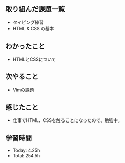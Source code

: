 ## 取り組んだ課題一覧
- タイピング練習
- HTML & CSS の基本
## わかったこと
- HTMLとCSSについて
## 次やること
- Vimの課題
## 感じたこと
- 仕事でHTML、CSSを触ることになったので、勉強中。 
## 学習時間
- Today: 4.25h
- Total: 254.5h
